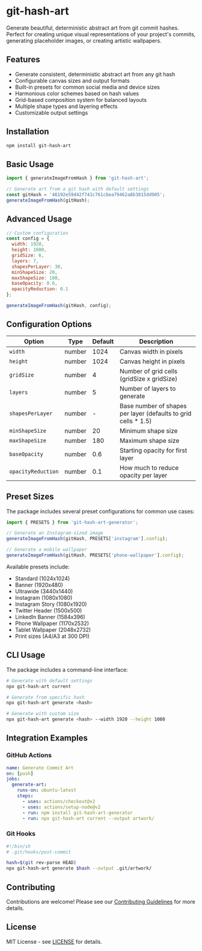 # git-hash-art

Generate beautiful, deterministic abstract art from git commit hashes. Perfect for creating unique visual representations of your project's commits, generating placeholder images, or creating artistic wallpapers.

## Features

- Generate consistent, deterministic abstract art from any git hash
- Configurable canvas sizes and output formats
- Built-in presets for common social media and device sizes
- Harmonious color schemes based on hash values
- Grid-based composition system for balanced layouts
- Multiple shape types and layering effects
- Customizable output settings

## Installation

```bash
npm install git-hash-art
```

## Basic Usage

```javascript
import { generateImageFromHash } from 'git-hash-art';

// Generate art from a git hash with default settings
const gitHash = '46192e59d42f741c761cbea79462a8b3815dd905';
generateImageFromHash(gitHash);
```

## Advanced Usage

```javascript
// Custom configuration
const config = {
  width: 1920,
  height: 1080,
  gridSize: 6,
  layers: 7,
  shapesPerLayer: 30,
  minShapeSize: 20,
  maxShapeSize: 180,
  baseOpacity: 0.6,
  opacityReduction: 0.1
};

generateImageFromHash(gitHash, config);
```

## Configuration Options

| Option | Type | Default | Description |
|--------|------|---------|-------------|
| `width` | number | 1024 | Canvas width in pixels |
| `height` | number | 1024 | Canvas height in pixels |
| `gridSize` | number | 4 | Number of grid cells (gridSize x gridSize) |
| `layers` | number | 5 | Number of layers to generate |
| `shapesPerLayer` | number | - | Base number of shapes per layer (defaults to grid cells * 1.5) |
| `minShapeSize` | number | 20 | Minimum shape size |
| `maxShapeSize` | number | 180 | Maximum shape size |
| `baseOpacity` | number | 0.6 | Starting opacity for first layer |
| `opacityReduction` | number | 0.1 | How much to reduce opacity per layer |

## Preset Sizes

The package includes several preset configurations for common use cases:

```javascript
import { PRESETS } from 'git-hash-art-generator';

// Generate an Instagram-sized image
generateImageFromHash(gitHash, PRESETS['instagram'].config);

// Generate a mobile wallpaper
generateImageFromHash(gitHash, PRESETS['phone-wallpaper'].config);
```

Available presets include:
- Standard (1024x1024)
- Banner (1920x480)
- Ultrawide (3440x1440)
- Instagram (1080x1080)
- Instagram Story (1080x1920)
- Twitter Header (1500x500)
- LinkedIn Banner (1584x396)
- Phone Wallpaper (1170x2532)
- Tablet Wallpaper (2048x2732)
- Print sizes (A4/A3 at 300 DPI)

## CLI Usage

The package includes a command-line interface:

```bash
# Generate with default settings
npx git-hash-art current

# Generate from specific hash
npx git-hash-art generate <hash>

# Generate with custom size
npx git-hash-art generate <hash> --width 1920 --height 1080
```

## Integration Examples

### GitHub Actions

```yaml
name: Generate Commit Art
on: [push]
jobs:
  generate-art:
    runs-on: ubuntu-latest
    steps:
      - uses: actions/checkout@v2
      - uses: actions/setup-node@v2
      - run: npm install git-hash-art-generator
      - run: npx git-hash-art current --output artwork/
```

### Git Hooks

```bash
#!/bin/sh
# .git/hooks/post-commit

hash=$(git rev-parse HEAD)
npx git-hash-art generate $hash --output .git/artwork/
```

## Contributing

Contributions are welcome! Please see our [Contributing Guidelines](CONTRIBUTING.md) for more details.

## License

MIT License - see [LICENSE](LICENSE) for details.